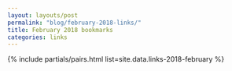 ```yaml
---
layout: layouts/post
permalink: "blog/february-2018-links/"
title: February 2018 bookmarks
categories: links
---
```


{% include partials/pairs.html list=site.data.links-2018-february %}
